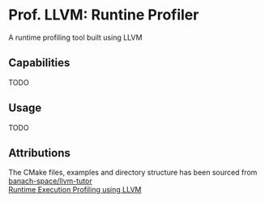 # Prof. LLVM: Runtine Profiler
A runtime profiling tool built using LLVM

## Capabilities 
TODO

## Usage 
TODO


## Attributions
The CMake files, examples and directory structure has been sourced from [banach-space/llvm-tutor](https://github.com/banach-space/llvm-tutor/tree/main)  
[Runtime Execution Profiling using LLVM](https://www.cs.cornell.edu/courses/cs6120/2019fa/blog/llvm-profiling/)
